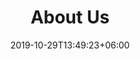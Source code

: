 ---
title: "About Us"
date: 2019-10-29T13:49:23+06:00
draft: false

# meta description
description: "Information about our team"

# type
type : "about"
---